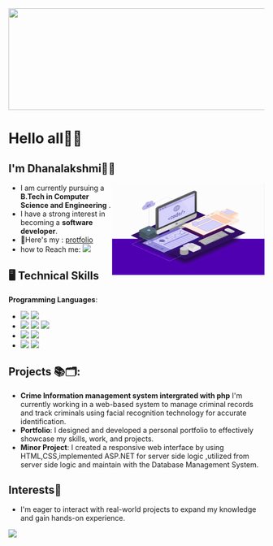 <img align="top" width ="700" height="200" src="https://github.com/user-attachments/assets/b1f72962-d2d4-4e5a-86cf-d488f87be977">

# Hello all👋🏻
## I'm Dhanalakshmi👋😊
<img align="right" width="300" height="180" src="web-development.gif">

- I am currently pursuing a **B.Tech in Computer Science and Engineering** . 
- I have a strong interest in becoming a **software developer**.
- 📔Here's my : [protfolio](https://dhanalalu.github.io/dhanaport/)
- how to Reach me:
<a href="https://www.linkedin.com/in/dhanalakshmi1903?utm_source=share&utm_campaign=share_via&utm_content=profile&utm_medium=android_app/
"> <img src= "https://img.shields.io/badge/LinkedIn-0077B5?style=for-the-badge&logo=linkedin&logoColor=white"></a><br>

## 🖥️ Technical Skills
**Programming Languages**:
- <img src="https://img.shields.io/badge/HTML5-E34F26?style=for-the-badge&logo=html5&logoColor=white"> <img src="https://img.shields.io/badge/CSS3-1572B6?style=for-the-badge&logo=css3&logoColor=white">
 - <img src="https://img.shields.io/badge/C-00599C?style=for-the-badge&logo=c&logoColor=white"> <img src="https://img.shields.io/badge/C%2B%2B-00599C?style=for-the-badge&logo=c%2B%2B&logoColor=white"> <img src="https://img.shields.io/badge/Microsoft_Office-D83B01?style=for-the-badge&logo=microsoft-office&logoColor=white">
  - <img src="https://img.shields.io/badge/Java-ED8B00?style=for-the-badge&logo=openjdk&logoColor=white"> <img src="https://img.shields.io/badge/Python-14354C?style=for-the-badge&logo=python&logoColor=white">
  - <img src="https://img.shields.io/badge/Wix-000?style=for-the-badge&logo=wix&logoColor=white"> <img src="https://img.shields.io/badge/Microsoft_PowerPoint-B7472A?style=for-the-badge&logo=microsoft-powerpoint&logoColor=white">

## Projects 📚🗂️:
- **Crime Information management system intergrated with php**
            I'm currently working in a web-based system to manage criminal records and track criminals using facial recognition technology for accurate identification. 
- **Portfolio**:
             I designed and developed a personal portfolio to effectively showcase my skills, work, and projects.
- **Minor Project**: 
           I created a responsive web interface by using HTML,CSS,implemented ASP.NET for server side logic ,utilized from server side logic and maintain with the Database Management System.
## Interests🚀
- I'm eager to interact with real-world projects to expand my knowledge and gain hands-on experience.
  <br>
 <img src="https://github-readme-activity-graph.vercel.app/graph?username=dhanalalu&bg_color=322f31&color=1a7ebc&line=24a6c6&point=ffffff&area=true&hide_border=true)](https://github.com/ashutosh00710/github-readme-activity-graph">
